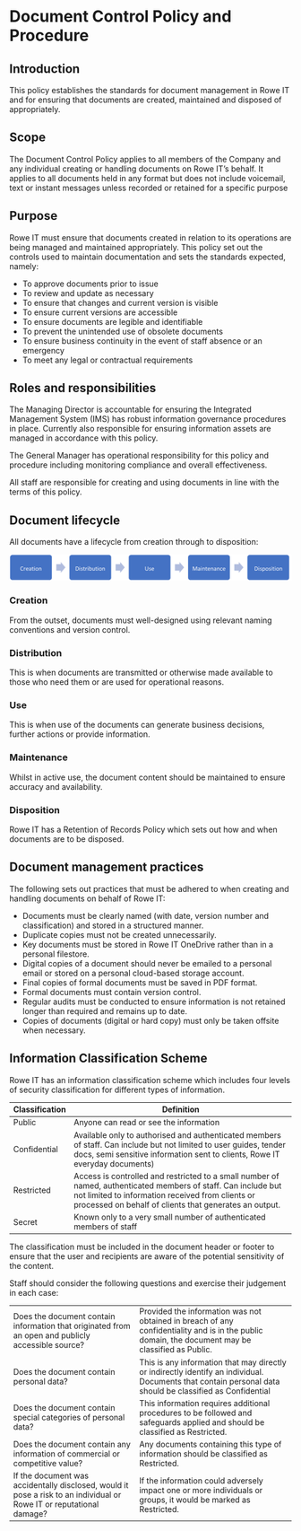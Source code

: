 # Document Control Policy and Procedure

## Introduction

This policy establishes the standards for document management in Rowe IT and for ensuring that documents are created, maintained and disposed of appropriately. 

## Scope 

The Document Control Policy applies to all members of the Company and any individual creating or handling documents on Rowe IT’s behalf. It applies to all documents held in any format but does not include voicemail, text or instant messages unless recorded or retained for a specific purpose 

## Purpose

Rowe IT must ensure that documents created in relation to its operations are being managed and maintained appropriately. This policy set out the controls used to maintain documentation and sets the standards expected, namely: 

- To approve documents prior to issue 
- To review and update as necessary 
- To ensure that changes and current version is visible 
- To ensure current versions are accessible 
- To ensure documents are legible and identifiable 
- To prevent the unintended use of obsolete documents 
- To ensure business continuity in the event of staff absence or an emergency 
- To meet any legal or contractual requirements 

## Roles and responsibilities 

The Managing Director is accountable for ensuring the Integrated Management System (IMS) has robust information governance procedures in place. Currently also responsible for ensuring information assets are managed in accordance with this policy. 

The General Manager has operational responsibility for this policy and procedure including monitoring compliance and overall effectiveness. 

All staff are responsible for creating and using documents in line with the terms of this policy. 

## Document lifecycle 

All documents have a lifecycle from creation through to disposition: 

![document lifecycle](images/document-lifecycle.png)

### Creation 

From the outset, documents must well-designed using relevant naming conventions and version control.  

### Distribution 

This is when documents are transmitted or otherwise made available to those who need them or are used for operational reasons. 

### Use

This is when use of the documents can generate business decisions, further actions or provide information. 

### Maintenance

Whilst in active use, the document content should be maintained to ensure accuracy and availability. 

### Disposition 

Rowe IT has a Retention of Records Policy which sets out how and when documents are to be disposed. 

## Document management practices 

The following sets out practices that must be adhered to when creating and handling documents on behalf of Rowe IT: 

- Documents must be clearly named (with date, version number and classification) and stored in a structured manner. 
- Duplicate copies must not be created unnecessarily. 
- Key documents must be stored in Rowe IT OneDrive rather than in a personal filestore. 
- Digital copies of a document should never be emailed to a personal email or stored on a personal cloud-based storage account. 
- Final copies of formal documents must be saved in PDF format. 
- Formal documents must contain version control. 
- Regular audits must be conducted to ensure information is not retained longer than required and remains up to date. 
- Copies of documents (digital or hard copy) must only be taken offsite when necessary. 

## Information Classification Scheme 

Rowe IT has an information classification scheme which includes four levels of security classification for different types of information.  

| Classification | Definition                                                   |
| -------------- | ------------------------------------------------------------ |
| Public         | Anyone  can read or see the information                      |
| Confidential   | Available  only to authorised and authenticated members of staff. Can include but not limited to user guides,  tender docs, semi sensitive information sent to clients, Rowe IT everyday  documents) |
| Restricted     | Access is controlled and restricted to a small number of  named, authenticated members of staff.   Can include but not limited to information received from clients or  processed on behalf of clients that generates an output. |
| Secret         | Known only to a very small number of authenticated  members of staff |

The classification must be included in the document header or footer to ensure that the user and recipients are aware of the potential sensitivity of the content. 

Staff should consider the following questions and exercise their judgement in each case: 

|                                                              |                                                              |
| ------------------------------------------------------------ | ------------------------------------------------------------ |
| Does  the document contain information that originated from an open and publicly  accessible source? | Provided  the information was not obtained in breach of any confidentiality and is in  the public domain, the document may be classified as Public. |
| Does the  document contain personal data?                    | This  is any information that may directly or indirectly identify an  individual.   Documents  that contain personal data should be classified as Confidential |
| Does  the document contain special categories of personal data? | This information requires  additional procedures to be followed and safeguards   applied  and should be classified as Restricted. |
| Does the document  contain any information of commercial or competitive value? | Any  documents containing this type of information should be classified as  Restricted. |
| If the document was  accidentally disclosed, would it pose a risk to an individual or Rowe IT or  reputational damage? | If the  information could adversely impact one or more individuals or groups, it  would be marked as Restricted. |
